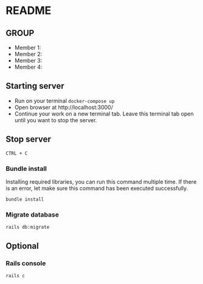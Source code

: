 # README

## GROUP <GROUP-5>

- Member 1: <DUC-ANH>
- Member 2: <HIEN-TRANG>
- Member 3: <HUONG-TRA>
- Member 4: <PHUONG-UYEN>

## Starting server

- Run on your terminal `docker-compose up`
- Open browser at http://localhost:3000/
- Continue your work on a new terminal tab. Leave this terminal tab open until you want to stop the server.

## Stop server

`CTRL + C`

### Bundle install
Installing required libraries, you can run this command multiple time. If there is an error, let make sure this command has been executed successfully.

`bundle install`

### Migrate database

`rails db:migrate`

## Optional

### Rails console

`rails c`
